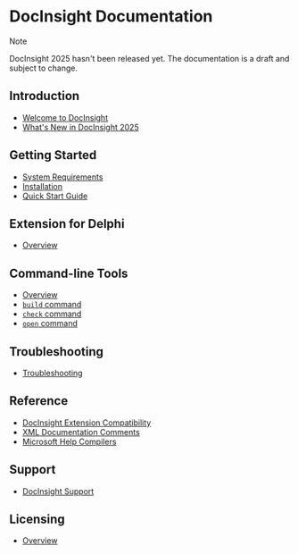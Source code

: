 # DocInsight Documentation

> [!NOTE]
>
> DocInsight 2025 hasn't been released yet. The documentation is a draft and subject to change.

## Introduction

- [Welcome to DocInsight](./introduction/README.md)
- [What's New in DocInsight 2025](../releases/v6.0/README.md)

## Getting Started

- [System Requirements](./getting-started/system-requirements.md)
- [Installation](./getting-started/installation.md)
- [Quick Start Guide](./getting-started/quick-start-guide.md)

## Extension for Delphi

- [Overview](./delphi/README.md)
<!--
- [Documentation Inspector](./delphi/documentation-inspector.md)
- [Documentation Explorer](./delphi/documentation-explorer.md)
- [Documentation Wizard](./delphi/documentation-wizard.md)
- [Options](./delphi/options.md) -->

## Command-line Tools

- [Overview](./cli/README.md)
- [`build` command](./cli/build.md)
- [`check` command](./cli/check.md)
- [`open` command](./cli/open.md)
<!-- - [`license` command](./cli/license.md) -->

## Troubleshooting

- [Troubleshooting](./troubleshooting/README.md)

## Reference

<!-- - [DocInsight Manifest](./reference/manifest.md) -->

- [DocInsight Extension Compatibility](./reference/extension-compatibility.md)
- [XML Documentation Comments](./reference/xmldoc/README.md)
- [Microsoft Help Compilers](./reference/microsoft-help-compilers.md)

## Support

- [DocInsight Support](https://github.com/devjetsoftware/docinsight-support)

## Licensing

- [Overview](./licensing/README.md)
